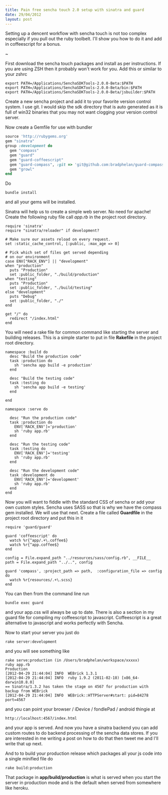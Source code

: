 ```yaml
--- 
title: Pain free sencha touch 2.0 setup with sinatra and guard
date: 29/04/2012
layout: post
--- 
```


Setting up a dencent workflow with sencha touch is not too complex especially
if you pull out the ruby toolbelt. I'll show you how to do it and add in
coffeescript for a bonus.

~

First download the sencha touch packages and install as per instructions. If you
are using ZSH then it probably won't work for you. Add this or similar to your
zshrc

```
export PATH=/Applications/SenchaSDKTools-2.0.0-Beta:$PATH
export PATH=/Applications/SenchaSDKTools-2.0.0-Beta/bin:$PATH
export PATH=/Applications/SenchaSDKTools-2.0.0-Beta/jsbuilder:$PATH
```

Create a new sencha project and add it to your favorite version control
system. I use git. I would skip the sdk directory that is auto generated
as it is full of win32 binaries that you may not want clogging your
version control server.

Now create a Gemfile for use with bundler

```ruby
source 'http://rubygems.org'
gem "sinatra"
group :development do
  gem "compass"
  gem "guard"
  gem "guard-coffeescript"
  gem "guard-compass", :git => 'git@github.com:bradphelan/guard-compass.git'
  gem "growl"
end
```

Do

    bundle install

and all your gems will be installed. 

Sinatra will help us to create a simple web server. No need for apache! Create the
following ruby file call *app.rb* in the project root directory.

    require 'sinatra'
    require "sinatra/reloader" if development?

    # Make sure our assets reload on every request.
    set :static_cache_control, [:public, :max_age => 0]

    # Pick which set of files get served depending
    # on our environment
    case ENV["RACK_ENV"] || "development"
    when "production"
      puts "Production"
      set :public_folder, "./build/production"
    when "testing"
      puts "Production"
      set :public_folder, "./build/testing"
    else "development"
      puts "Debug"
      set :public_folder, "./"
    end

    get "/" do
      redirect "/index.html"
    end

You will need a rake file for common command like starting the server
and building releases. This is a simple starter to put in file **Rakefile**
in the project root directory.

    namespace :build do
      desc "Build the production code"
      task :production do
        sh 'sencha app build -e production'
      end

      desc "Build the testing code"
      task :testing do
        sh 'sencha app build -e testing'
      end

    end

    namespace :serve do

      desc "Run the production code"
      task :production do
        ENV['RACK_ENV']='production'
        sh 'ruby app.rb'
      end

      desc "Run the testing code"
      task :testing do
        ENV['RACK_ENV']='testing'
        sh 'ruby app.rb'
      end

      desc "Run the development code"
      task :development do
        ENV['RACK_ENV']='development'
        sh 'ruby app.rb'
      end
    end


Now you will want to fiddle with the standard CSS of sencha or add your own
custom styles. Sencha uses SASS so that is why we have the compass gem
installed. We will use that next. Create a file called **Guardfile** in the
project root directory and put this in it

    require 'guard/guard'

    guard 'coffeescript' do
      watch %r{^app/.+\.coffee$}
      watch %r{^app.coffee$}
    end

    config = File.expand_path "../resources/sass/config.rb", __FILE__
    path = File.expand_path "../..", config

    guard 'compass', :project_path => path,  :configuration_file => config do
      watch %r{resources/.+\.scss}
    end

You can then from the command line run

    bundle exec guard

and your app.css will always be up to date. There is also a section in
my guard file for compiling my coffeescript to javascript. Coffeescript
is a great alternative to javascript and works perfectly with Sencha.

Now to start your server you just do

    rake server:development

and you will see something like

    rake serve:production (in /Users/bradphelan/workspace/xxxxx)
    ruby app.rb
    Production
    [2012-04-29 21:44:04] INFO  WEBrick 1.3.1
    [2012-04-29 21:44:04] INFO  ruby 1.9.2 (2011-02-18) [x86_64-darwin10.8.0]
    == Sinatra/1.3.2 has taken the stage on 4567 for production with backup from WEBrick
    [2012-04-29 21:44:04] INFO  WEBrick::HTTPServer#start: pid=84278 port=4567

and you can point your browser / iDevice / fondlePad / android thingie at

    http://localhost:4567/index.html

and your app is served. And now you have a sinatra backend you can add
custom routes to do backend processing of the sencha data stores. If 
you are interested in me writing a post on how to do that then tweet
me and I'll write that up next.

And to to build your production release which packages all your
js code into a single minified file do

    rake build:production

That package in **app/build/production** is what is served when
you start the server in production mode and is the default when
served from somewhere like heroku.


